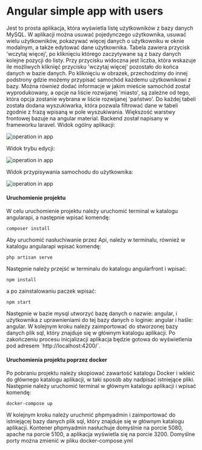 # Angular simple app with users
Jest to prosta aplikacja, która wyświetla listę użytkowników z bazy danych MySQL. W aplikacji można usuwać pojedynczego użytkownika, usuwać wielu użytkowników, pokazywać więcej danych o użytkowniku w oknie modalnym, a także edytować dane użytkownika. Tabela zawiera przycisk 'wczytaj więcej', po kliknięciu którego zaczytywane są z bazy danych kolejne pozycji do listy. Przy przycisku widoczna jest liczba, która wskazuje ile możliwych kliknięć przycisku 'wczytaj więcej' pozostało do końca danych w bazie danych. Po kliknięciu w obrazek, przechodzimy do innej podstrony gdzie możemy przypisać samochód każdemu użytkownikowi z bazy. Można również dodać informacje w jakim mieście samochód został wyprodukowany, a opcje na liście rozwijanej 'miasto', są zależne od tego, która opcja zostanie wybrana w liście rozwijanej 'państwo'. Do każdej tabeli została dodana wyszukiwarka, która pozwala filtrować dane w tabeli zgodnie z frazą wpisaną w pole wyszukiwania. Większość warstwy frontowej bazuje na angular material. Backend został napisany w frameworku laravel.
Widok ogólny aplikacji: 

<img src="https://i.imgur.com/Vg17yCK.gif" alt="operation in app">

Widok trybu edycji:

<img src="https://i.imgur.com/cwrXMRK.gif" alt="operation in app">

Widok przypisywania samochodu do użytkownika:

<img src="https://i.imgur.com/yBA8wFv.gif" alt="operation in app">


<h4>Uruchomienie projektu</h4>
W celu uruchomienie projektu należy uruchomić terminal w katalogu angularapi, a następnie wpisać komendę:
<pre><code>composer install</code></pre>
Aby uruchomić nasłuchiwanie przez Api, należy w terminalu, również w katalogu angularapi wpisać komendę:
<pre><code>php artisan serve</code></pre>
Następnie należy przejść w terminalu do katalogu angularfront i wpisać:
<pre><code>npm install</code></pre>
a po zainstalowaniu paczek wpisać:
<pre><code>npm start</code></pre>
Następnie w bazie mysql utworzyć bazę danych o nazwie: angular, i użytkownika z uprawnieniami do tej bazy danych o loginie: angular i haśle: angular.
W kolejnym kroku należy zaimportować do stworzonej bazy danych plik sql, który znajduje się w głównym katalogu aplikacji.
Po zakończeniu procesu inicjalizacji aplikacja będzie gotowa do wyświetlenia pod adresem `http://localhost:4200/`.

<h4>Uruchomienia projektu poprzez docker</h4>
Po pobraniu projektu należy skopiować zawartość katalogu Docker i wkleić do głównego katalogu aplikacji, w taki sposób aby nadpisać istniejące pliki. Następnie należy uruchomić terminal w głównym katalogu aplikacji i wpisać komendę:
<pre><code>docker-compose up</code></pre>
W kolejnym kroku należy uruchmić phpmyadmin i zaimportować do istniejącej bazy danych plik sql, który znajduje się w głównym katalogu aplikacji.
Kontener phpmyadmin nasłuchuje domyślnie na porcie 5080, apache na porcie 5100, a aplikacja wyświetla się na porcie 3200. Domyślne porty można zmienić w pliku docker-compose.yml
